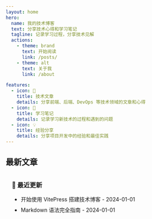 ```yaml
---
layout: home
hero:
  name: 我的技术博客
  text: 分享技术心得和学习笔记
  tagline: 记录学习过程，分享技术见解
  actions:
    - theme: brand
      text: 开始阅读
      link: /posts/
    - theme: alt
      text: 关于我
      link: /about

features:
  - icon: 📝
    title: 技术文章
    details: 分享前端、后端、DevOps 等技术领域的文章和心得
  - icon: 🚀
    title: 学习笔记
    details: 记录学习新技术的过程和遇到的问题
  - icon: 💡
    title: 经验分享
    details: 分享项目开发中的经验和最佳实践
---
```


## 最新文章

<div class="vp-raw">
  <div class="custom-block">
    <h3>📖 最近更新</h3>
    <ul>
      <li><a href="/posts/getting-started">开始使用 VitePress 搭建技术博客</a> - 2024-01-01</li>
      <li><a href="/posts/markdown-guide">Markdown 语法完全指南</a> - 2024-01-01</li>
    </ul>
  </div>
</div>

<style>
.custom-block {
  padding: 1rem;
  border-radius: 8px;
  background: var(--vp-c-bg-soft);
  border: 1px solid var(--vp-c-divider);
}

.custom-block h3 {
  margin-top: 0;
  color: var(--vp-c-text-1);
}

.custom-block ul {
  margin: 0.5rem 0 0 0;
  padding-left: 1.5rem;
}

.custom-block li {
  margin: 0.5rem 0;
}

.custom-block a {
  color: var(--vp-c-brand);
  text-decoration: none;
}

.custom-block a:hover {
  text-decoration: underline;
}
</style>
